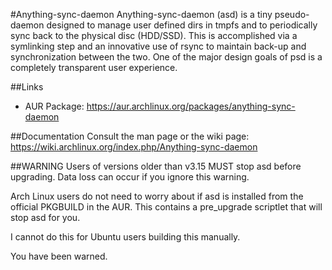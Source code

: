 #Anything-sync-daemon
Anything-sync-daemon (asd) is a tiny pseudo-daemon designed to manage user defined dirs in tmpfs and to periodically sync back to the physical disc (HDD/SSD). This is accomplished via a symlinking step and an innovative use of rsync to maintain back-up and synchronization between the two. One of the major design goals of psd is a completely transparent user experience.

##Links
* AUR Package: https://aur.archlinux.org/packages/anything-sync-daemon

##Documentation
Consult the man page or the wiki page: https://wiki.archlinux.org/index.php/Anything-sync-daemon

##WARNING
Users of versions older than v3.15 MUST stop asd before upgrading.
Data loss can occur if you ignore this warning.

Arch Linux users do not need to worry about if asd is installed from the
official PKGBUILD in the AUR. This contains a pre_upgrade scriptlet that
will stop asd for you.

I cannot do this for Ubuntu users building this manually.

You have been warned.
